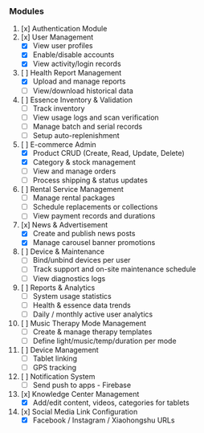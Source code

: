 ### Modules

1. [x] Authentication Module
2. [x] User Management
    - [x] View user profiles
    - [x] Enable/disable accounts
    - [x] View activity/login records
3. [ ] Health Report Management
    - [x] Upload and manage reports
    - [ ] View/download historical data
4. [ ] Essence Inventory & Validation
    - [ ] Track inventory
    - [ ] View usage logs and scan verification
    - [ ] Manage batch and serial records
    - [ ] Setup auto-replenishment
5. [ ] E-commerce Admin
    - [x] Product CRUD (Create, Read, Update, Delete)
    - [x] Category & stock management
    - [ ] View and manage orders
    - [ ] Process shipping & status updates
6. [ ] Rental Service Management
    - [ ] Manage rental packages
    - [ ] Schedule replacements or collections
    - [ ] View payment records and durations
7. [x] News & Advertisement
    - [x] Create and publish news posts
    - [x] Manage carousel banner promotions
8. [ ] Device & Maintenance
    - [ ] Bind/unbind devices per user
    - [ ] Track support and on-site maintenance schedule
    - [ ] View diagnostics logs
9. [ ] Reports & Analytics
    - [ ] System usage statistics
    - [ ] Health & essence data trends
    - [ ] Daily / monthly active user analytics
10. [ ] Music Therapy Mode Management
    - [ ] Create & manage therapy templates
    - [ ] Define light/music/temp/duration per mode
11. [ ] Device Management
    - [ ] Tablet linking
    - [ ] GPS tracking
12. [ ] Notification System
    - [ ] Send push to apps - Firebase
13. [x] Knowledge Center Management
    - [x] Add/edit content, videos, categories for tablets
14. [x] Social Media Link Configuration
    - [x] Facebook / Instagram / Xiaohongshu URLs
